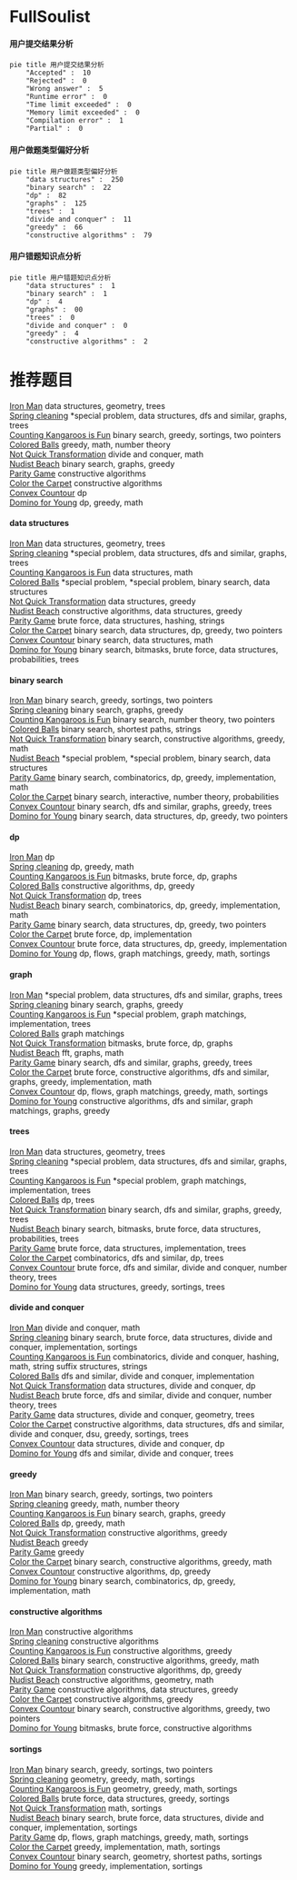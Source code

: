 # FullSoulist
<!-- tabs:start -->
#### **用户提交结果分析**

```mermaid
pie title 用户提交结果分析
    "Accepted" :  10
    "Rejected" :  0
    "Wrong answer" :  5
    "Runtime error" :  0
    "Time limit exceeded" :  0
    "Memory limit exceeded" :  0
    "Compilation error" :  1
    "Partial" :  0
```
#### **用户做题类型偏好分析**

```mermaid
pie title 用户做题类型偏好分析
    "data structures" :  250
    "binary search" :  22
    "dp" :  82
    "graphs" :  125
    "trees" :  1
    "divide and conquer" :  11
    "greedy" :  66
    "constructive algorithms" :  79
```
#### **用户错题知识点分析**

```mermaid
pie title 用户错题知识点分析
    "data structures" :  1
    "binary search" :  1
    "dp" :  4
    "graphs" :  00
    "trees" :  0
    "divide and conquer" :  0
    "greedy" :  4
    "constructive algorithms" :  2
```
<!-- tabs:end -->
# 推荐题目
[Iron Man](http://codeforces.com/problemset/problem/704/E)		data structures,
                        geometry,
                        trees		  
[Spring cleaning](http://codeforces.com/problemset/problem/1403/B)		*special problem,
                        data structures,
                        dfs and similar,
                        graphs,
                        trees		  
[Counting Kangaroos is Fun](http://codeforces.com/problemset/problem/372/A)		binary search,
                        greedy,
                        sortings,
                        two pointers		  
[Colored Balls](http://codeforces.com/problemset/problem/792/E)		greedy,
                        math,
                        number theory		  
[Not Quick Transformation](http://codeforces.com/problemset/problem/117/D)		divide and conquer,
                        math		  
[Nudist Beach](http://codeforces.com/problemset/problem/553/D)		binary search,
                        graphs,
                        greedy		  
[Parity Game](http://codeforces.com/problemset/problem/297/A)		constructive algorithms		  
[Color the Carpet](http://codeforces.com/problemset/problem/297/D)		constructive algorithms		  
[Convex Countour](http://codeforces.com/problemset/problem/838/E)		dp		  
[Domino for Young](https://codeforces.com/contest/1269/problem/D)		dp,
                        greedy,
                        math		  
<!-- tabs:start -->
#### **data structures**
[Iron Man](http://codeforces.com/problemset/problem/704/E)		data structures,
                        geometry,
                        trees		  
[Spring cleaning](http://codeforces.com/problemset/problem/1403/B)		*special problem,
                        data structures,
                        dfs and similar,
                        graphs,
                        trees		  
[Counting Kangaroos is Fun](http://codeforces.com/problemset/problem/316/E2)		data structures,
                        math		  
[Colored Balls](http://codeforces.com/problemset/problem/1488/F)		*special problem,
                        *special problem,
                        binary search,
                        data structures		  
[Not Quick Transformation](http://codeforces.com/problemset/problem/700/D)		data structures,
                        greedy		  
[Nudist Beach](https://codeforces.com/contest/867/problem/E)		constructive algorithms,
                        data structures,
                        greedy		  
[Parity Game](http://codeforces.com/problemset/problem/1056/E)		brute force,
                        data structures,
                        hashing,
                        strings		  
[Color the Carpet](http://codeforces.com/problemset/problem/1492/C)		binary search,
                        data structures,
                        dp,
                        greedy,
                        two pointers		  
[Convex Countour](http://codeforces.com/problemset/problem/1490/G)		binary search,
                        data structures,
                        math		  
[Domino for Young](http://codeforces.com/problemset/problem/1479/D)		binary search,
                        bitmasks,
                        brute force,
                        data structures,
                        probabilities,
                        trees		  
#### **binary search**
[Iron Man](http://codeforces.com/problemset/problem/372/A)		binary search,
                        greedy,
                        sortings,
                        two pointers		  
[Spring cleaning](http://codeforces.com/problemset/problem/553/D)		binary search,
                        graphs,
                        greedy		  
[Counting Kangaroos is Fun](http://codeforces.com/problemset/problem/237/C)		binary search,
                        number theory,
                        two pointers		  
[Colored Balls](http://codeforces.com/problemset/problem/461/E)		binary search,
                        shortest paths,
                        strings		  
[Not Quick Transformation](https://codeforces.com/contest/807/problem/E)		binary search,
                        constructive algorithms,
                        greedy,
                        math		  
[Nudist Beach](http://codeforces.com/problemset/problem/1488/F)		*special problem,
                        *special problem,
                        binary search,
                        data structures		  
[Parity Game](http://codeforces.com/problemset/problem/1307/E)		binary search,
                        combinatorics,
                        dp,
                        greedy,
                        implementation,
                        math		  
[Color the Carpet](http://codeforces.com/problemset/problem/1114/E)		binary search,
                        interactive,
                        number theory,
                        probabilities		  
[Convex Countour](http://codeforces.com/problemset/problem/1436/D)		binary search,
                        dfs and similar,
                        graphs,
                        greedy,
                        trees		  
[Domino for Young](http://codeforces.com/problemset/problem/1492/C)		binary search,
                        data structures,
                        dp,
                        greedy,
                        two pointers		  
#### **dp**
[Iron Man](http://codeforces.com/problemset/problem/838/E)		dp		  
[Spring cleaning](https://codeforces.com/contest/1269/problem/D)		dp,
                        greedy,
                        math		  
[Counting Kangaroos is Fun](https://codeforces.com/contest/866/problem/E)		bitmasks,
                        brute force,
                        dp,
                        graphs		  
[Colored Balls](http://codeforces.com/problemset/problem/1442/A)		constructive algorithms,
                        dp,
                        greedy		  
[Not Quick Transformation](http://codeforces.com/problemset/problem/855/C)		dp,
                        trees		  
[Nudist Beach](http://codeforces.com/problemset/problem/1307/E)		binary search,
                        combinatorics,
                        dp,
                        greedy,
                        implementation,
                        math		  
[Parity Game](http://codeforces.com/problemset/problem/1492/C)		binary search,
                        data structures,
                        dp,
                        greedy,
                        two pointers		  
[Color the Carpet](https://codeforces.com/contest/1457/problem/C)		brute force,
                        dp,
                        implementation		  
[Convex Countour](http://codeforces.com/problemset/problem/1491/C)		brute force,
                        data structures,
                        dp,
                        greedy,
                        implementation		  
[Domino for Young](http://codeforces.com/problemset/problem/1437/C)		dp,
                        flows,
                        graph matchings,
                        greedy,
                        math,
                        sortings		  
#### **graph**
[Iron Man](http://codeforces.com/problemset/problem/1403/B)		*special problem,
                        data structures,
                        dfs and similar,
                        graphs,
                        trees		  
[Spring cleaning](http://codeforces.com/problemset/problem/553/D)		binary search,
                        graphs,
                        greedy		  
[Counting Kangaroos is Fun](http://codeforces.com/problemset/problem/290/C)		*special problem,
                        graph matchings,
                        implementation,
                        trees		  
[Colored Balls](http://codeforces.com/problemset/problem/120/H)		graph matchings		  
[Not Quick Transformation](https://codeforces.com/contest/866/problem/E)		bitmasks,
                        brute force,
                        dp,
                        graphs		  
[Nudist Beach](http://codeforces.com/problemset/problem/1392/I)		fft,
                        graphs,
                        math		  
[Parity Game](http://codeforces.com/problemset/problem/1436/D)		binary search,
                        dfs and similar,
                        graphs,
                        greedy,
                        trees		  
[Color the Carpet](http://codeforces.com/problemset/problem/1487/C)		brute force,
                        constructive algorithms,
                        dfs and similar,
                        graphs,
                        greedy,
                        implementation,
                        math		  
[Convex Countour](http://codeforces.com/problemset/problem/1437/C)		dp,
                        flows,
                        graph matchings,
                        greedy,
                        math,
                        sortings		  
[Domino for Young](http://codeforces.com/problemset/problem/1470/D)		constructive algorithms,
                        dfs and similar,
                        graph matchings,
                        graphs,
                        greedy		  
#### **trees**
[Iron Man](http://codeforces.com/problemset/problem/704/E)		data structures,
                        geometry,
                        trees		  
[Spring cleaning](http://codeforces.com/problemset/problem/1403/B)		*special problem,
                        data structures,
                        dfs and similar,
                        graphs,
                        trees		  
[Counting Kangaroos is Fun](http://codeforces.com/problemset/problem/290/C)		*special problem,
                        graph matchings,
                        implementation,
                        trees		  
[Colored Balls](http://codeforces.com/problemset/problem/855/C)		dp,
                        trees		  
[Not Quick Transformation](http://codeforces.com/problemset/problem/1436/D)		binary search,
                        dfs and similar,
                        graphs,
                        greedy,
                        trees		  
[Nudist Beach](http://codeforces.com/problemset/problem/1479/D)		binary search,
                        bitmasks,
                        brute force,
                        data structures,
                        probabilities,
                        trees		  
[Parity Game](http://codeforces.com/problemset/problem/1511/C)		brute force,
                        data structures,
                        implementation,
                        trees		  
[Color the Carpet](http://codeforces.com/problemset/problem/1499/F)		combinatorics,
                        dfs and similar,
                        dp,
                        trees		  
[Convex Countour](http://codeforces.com/problemset/problem/1491/E)		brute force,
                        dfs and similar,
                        divide and conquer,
                        number theory,
                        trees		  
[Domino for Young](http://codeforces.com/problemset/problem/1466/D)		data structures,
                        greedy,
                        sortings,
                        trees		  
#### **divide and conquer**
[Iron Man](http://codeforces.com/problemset/problem/117/D)		divide and conquer,
                        math		  
[Spring cleaning](http://codeforces.com/problemset/problem/1461/D)		binary search,
                        brute force,
                        data structures,
                        divide and conquer,
                        implementation,
                        sortings		  
[Counting Kangaroos is Fun](http://codeforces.com/problemset/problem/1466/G)		combinatorics,
                        divide and conquer,
                        hashing,
                        math,
                        string suffix structures,
                        strings		  
[Colored Balls](http://codeforces.com/problemset/problem/1490/D)		dfs and similar,
                        divide and conquer,
                        implementation		  
[Not Quick Transformation](https://codeforces.com/contest/1483/problem/C)		data structures,
                        divide and conquer,
                        dp		  
[Nudist Beach](http://codeforces.com/problemset/problem/1491/E)		brute force,
                        dfs and similar,
                        divide and conquer,
                        number theory,
                        trees		  
[Parity Game](http://codeforces.com/problemset/problem/1303/G)		data structures,
                        divide and conquer,
                        geometry,
                        trees		  
[Color the Carpet](http://codeforces.com/problemset/problem/1494/D)		constructive algorithms,
                        data structures,
                        dfs and similar,
                        divide and conquer,
                        dsu,
                        greedy,
                        sortings,
                        trees		  
[Convex Countour](http://codeforces.com/problemset/problem/1482/E)		data structures,
                        divide and conquer,
                        dp		  
[Domino for Young](http://codeforces.com/problemset/problem/566/C)		dfs and similar,
                        divide and conquer,
                        trees		  
#### **greedy**
[Iron Man](http://codeforces.com/problemset/problem/372/A)		binary search,
                        greedy,
                        sortings,
                        two pointers		  
[Spring cleaning](http://codeforces.com/problemset/problem/792/E)		greedy,
                        math,
                        number theory		  
[Counting Kangaroos is Fun](http://codeforces.com/problemset/problem/553/D)		binary search,
                        graphs,
                        greedy		  
[Colored Balls](https://codeforces.com/contest/1269/problem/D)		dp,
                        greedy,
                        math		  
[Not Quick Transformation](http://codeforces.com/problemset/problem/297/B)		constructive algorithms,
                        greedy		  
[Nudist Beach](http://codeforces.com/problemset/problem/802/A)		greedy		  
[Parity Game](https://codeforces.com/contest/1072/problem/C)		greedy		  
[Color the Carpet](https://codeforces.com/contest/807/problem/E)		binary search,
                        constructive algorithms,
                        greedy,
                        math		  
[Convex Countour](http://codeforces.com/problemset/problem/1442/A)		constructive algorithms,
                        dp,
                        greedy		  
[Domino for Young](http://codeforces.com/problemset/problem/1307/E)		binary search,
                        combinatorics,
                        dp,
                        greedy,
                        implementation,
                        math		  
#### **constructive algorithms**
[Iron Man](http://codeforces.com/problemset/problem/297/A)		constructive algorithms		  
[Spring cleaning](http://codeforces.com/problemset/problem/297/D)		constructive algorithms		  
[Counting Kangaroos is Fun](http://codeforces.com/problemset/problem/297/B)		constructive algorithms,
                        greedy		  
[Colored Balls](https://codeforces.com/contest/807/problem/E)		binary search,
                        constructive algorithms,
                        greedy,
                        math		  
[Not Quick Transformation](http://codeforces.com/problemset/problem/1442/A)		constructive algorithms,
                        dp,
                        greedy		  
[Nudist Beach](http://codeforces.com/problemset/problem/820/B)		constructive algorithms,
                        geometry,
                        math		  
[Parity Game](https://codeforces.com/contest/867/problem/E)		constructive algorithms,
                        data structures,
                        greedy		  
[Color the Carpet](http://codeforces.com/problemset/problem/1493/A)		constructive algorithms,
                        greedy		  
[Convex Countour](http://codeforces.com/problemset/problem/1463/D)		binary search,
                        constructive algorithms,
                        greedy,
                        two pointers		  
[Domino for Young](https://codeforces.com/contest/1456/problem/B)		bitmasks,
                        brute force,
                        constructive algorithms		  
#### **sortings**
[Iron Man](http://codeforces.com/problemset/problem/372/A)		binary search,
                        greedy,
                        sortings,
                        two pointers		  
[Spring cleaning](https://codeforces.com/contest/1496/problem/C)		geometry,
                        greedy,
                        math,
                        sortings		  
[Counting Kangaroos is Fun](http://codeforces.com/problemset/problem/1495/A)		geometry,
                        greedy,
                        math,
                        sortings		  
[Colored Balls](http://codeforces.com/problemset/problem/1497/A)		brute force,
                        data structures,
                        greedy,
                        sortings		  
[Not Quick Transformation](http://codeforces.com/problemset/problem/1427/A)		math,
                        sortings		  
[Nudist Beach](http://codeforces.com/problemset/problem/1461/D)		binary search,
                        brute force,
                        data structures,
                        divide and conquer,
                        implementation,
                        sortings		  
[Parity Game](http://codeforces.com/problemset/problem/1437/C)		dp,
                        flows,
                        graph matchings,
                        greedy,
                        math,
                        sortings		  
[Color the Carpet](http://codeforces.com/problemset/problem/1473/A)		greedy,
                        implementation,
                        math,
                        sortings		  
[Convex Countour](http://codeforces.com/problemset/problem/1486/B)		binary search,
                        geometry,
                        shortest paths,
                        sortings		  
[Domino for Young](http://codeforces.com/problemset/problem/1480/B)		greedy,
                        implementation,
                        sortings		  
<!-- tabs:end -->
